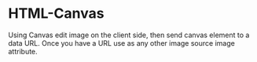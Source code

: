 # HTML-Canvas
 Using Canvas edit image on the client side, then send canvas element to a data URL. Once you have a URL use as any other image source image attribute.
